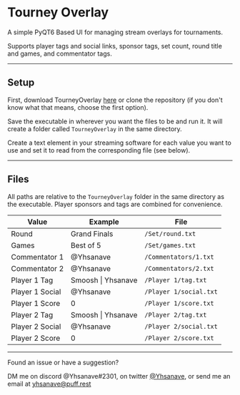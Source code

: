 # Tourney Overlay

A simple PyQT6 Based UI for managing stream overlays for tournaments. 

Supports player tags and social links, sponsor tags, set count, round title and games, and commentator tags.

---

## Setup

First, download TourneyOverlay [here](https://github.com/yhsanave/tourney-overlay/releases) or clone the repository (if you don't know what that means, choose the first option).

Save the executable in wherever you want the files to be and run it. It will create a folder called `TourneyOverlay` in the same directory. 

Create a text element in your streaming software for each value you want to use and set it to read from the corresponding file (see below).

---

## Files

All paths are relative to the `TourneyOverlay` folder in the same directory as the executable. Player sponsors and tags are combined for convenience.

| Value | Example | File |
| ----- | ------- | ---- |
| Round | Grand Finals | `/Set/round.txt` |
| Games | Best of 5 | `/Set/games.txt` |
| Commentator 1 | @Yhsanave | `/Commentators/1.txt` |
| Commentator 2 | @Yhsanave | `/Commentators/2.txt` |
| Player 1 Tag | Smoosh \| Yhsanave | `/Player 1/tag.txt` |
| Player 1 Social | @Yhsanave | `/Player 1/social.txt` |
| Player 1 Score | 0 | `/Player 1/score.txt` |
| Player 2 Tag | Smoosh \| Yhsanave | `/Player 2/tag.txt` |
| Player 2 Social | @Yhsanave | `/Player 2/social.txt` |
| Player 2 Score | 0 | `/Player 2/score.txt` |

---

Found an issue or have a suggestion? 

DM me on discord @Yhsanave#2301, on twitter [@Yhsanave](https://twitter.com/Yhsanave), or send me an email at [yhsanave@puff.rest](mailto:yhsanave@puff.rest)
